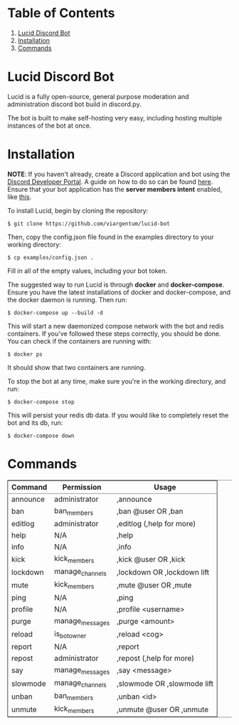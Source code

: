 
# Table of Contents

1.  [Lucid Discord Bot](#orga3f3649)
2.  [Installation](#orga1a76f0)
3.  [Commands](#org6bcfb3d)


<a id="orga3f3649"></a>

# Lucid Discord Bot

Lucid is a fully open-source, general purpose moderation and administration
discord bot build in discord.py.

The bot is built to make self-hosting very easy, including hosting multiple
instances of the bot at once.


<a id="orga1a76f0"></a>

# Installation

****NOTE****:
  If you haven't already, create a Discord application and bot using the
  [Discord Developer Portal](https://www.google.com/url?sa=t&rct=j&q=&esrc=s&source=web&cd=&cad=rja&uact=8&ved=2ahUKEwig4ciE6vbwAhVtKFkFHSblAl8QjBAwAXoECAYQAQ&url=https%3A%2F%2Fdiscord.com%2Fdevelopers%2Fdocs%2Fgame-sdk%2Fapplications&usg=AOvVaw3b3k10Sxsuc8oMzbYe7LXZ). A guide on how to do so can be found [here](https://discordpy.readthedocs.io/en/latest/discord.html).
  Ensure that your bot application has the **server members intent** enabled,
  like [this](https://i.gyazo.com/2ed5db988dbd486030ae453497cc61ad.png).

To install Lucid, begin by cloning the repository:

    $ git clone https://github.com/viargentum/lucid-bot

Then, copy the config.json file found in the examples directory to your
working directory:

    $ cp examples/config.json .

Fill in all of the empty values, including your bot token.

The suggested way to run Lucid is through **docker** and **docker-compose**.
Ensure you have the latest installations of docker and docker-compose,
and the docker daemon is running. Then run:

    $ docker-compose up --build -d

This will start a new daemonized compose network with the bot and
redis containers. If you've followed these steps correctly, you should
be done. You can check if the containers are running with:

    $ docker ps

It should show that two containers are running.

To stop the bot at any time, make sure you're in the working directory,
and run:

    $ docker-compose stop

This will persist your redis db data. If you would like to completely
reset the bot and its db, run:

    $ docker-compose down


<a id="org6bcfb3d"></a>

# Commands

<table border="2" cellspacing="0" cellpadding="6" rules="groups" frame="hsides">


<colgroup>
<col  class="org-left" />

<col  class="org-left" />

<col  class="org-left" />
</colgroup>
<thead>
<tr>
<th scope="col" class="org-left">Command</th>
<th scope="col" class="org-left">Permission</th>
<th scope="col" class="org-left">Usage</th>
</tr>
</thead>

<tbody>
<tr>
<td class="org-left">announce</td>
<td class="org-left">administrator</td>
<td class="org-left">,announce</td>
</tr>


<tr>
<td class="org-left">ban</td>
<td class="org-left">ban<sub>members</sub></td>
<td class="org-left">,ban @user OR ,ban</td>
</tr>


<tr>
<td class="org-left">editlog</td>
<td class="org-left">administrator</td>
<td class="org-left">,editlog (,help for more)</td>
</tr>


<tr>
<td class="org-left">help</td>
<td class="org-left">N/A</td>
<td class="org-left">,help</td>
</tr>


<tr>
<td class="org-left">info</td>
<td class="org-left">N/A</td>
<td class="org-left">,info</td>
</tr>


<tr>
<td class="org-left">kick</td>
<td class="org-left">kick<sub>members</sub></td>
<td class="org-left">,kick @user OR ,kick</td>
</tr>


<tr>
<td class="org-left">lockdown</td>
<td class="org-left">manage<sub>channels</sub></td>
<td class="org-left">,lockdown OR ,lockdown lift</td>
</tr>


<tr>
<td class="org-left">mute</td>
<td class="org-left">kick<sub>members</sub></td>
<td class="org-left">,mute @user OR ,mute</td>
</tr>


<tr>
<td class="org-left">ping</td>
<td class="org-left">N/A</td>
<td class="org-left">,ping</td>
</tr>


<tr>
<td class="org-left">profile</td>
<td class="org-left">N/A</td>
<td class="org-left">,profile &lt;username&gt;</td>
</tr>


<tr>
<td class="org-left">purge</td>
<td class="org-left">manage<sub>messages</sub></td>
<td class="org-left">,purge &lt;amount&gt;</td>
</tr>


<tr>
<td class="org-left">reload</td>
<td class="org-left">is<sub>bot</sub><sub>owner</sub></td>
<td class="org-left">,reload &lt;cog&gt;</td>
</tr>


<tr>
<td class="org-left">report</td>
<td class="org-left">N/A</td>
<td class="org-left">,report</td>
</tr>


<tr>
<td class="org-left">repost</td>
<td class="org-left">administrator</td>
<td class="org-left">,repost (,help for more)</td>
</tr>


<tr>
<td class="org-left">say</td>
<td class="org-left">manage<sub>messages</sub></td>
<td class="org-left">,say &lt;message&gt;</td>
</tr>


<tr>
<td class="org-left">slowmode</td>
<td class="org-left">manage<sub>channels</sub></td>
<td class="org-left">,slowmode OR ,slowmode lift</td>
</tr>


<tr>
<td class="org-left">unban</td>
<td class="org-left">ban<sub>members</sub></td>
<td class="org-left">,unban &lt;id&gt;</td>
</tr>


<tr>
<td class="org-left">unmute</td>
<td class="org-left">kick<sub>members</sub></td>
<td class="org-left">,unmute @user OR ,unmute</td>
</tr>
</tbody>
</table>

